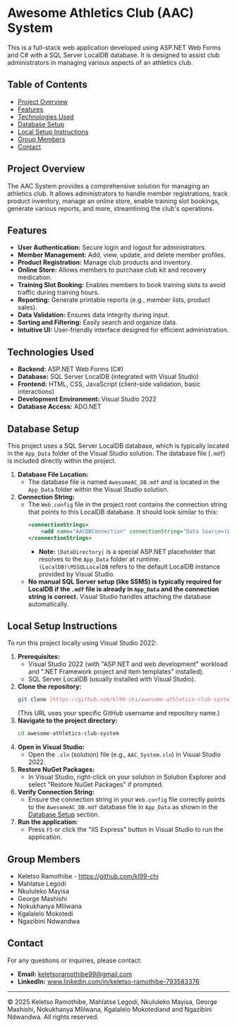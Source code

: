 # Awesome Athletics Club (AAC) System

This is a full-stack web application developed using ASP.NET Web Forms and C# with a SQL Server LocalDB database. It is designed to assist club administrators in managing various aspects of an athletics club.

## Table of Contents
- [Project Overview](#project-overview)
- [Features](#features)
- [Technologies Used](#technologies-used)
- [Database Setup](#database-setup)
- [Local Setup Instructions](#local-setup-instructions)
- [Group Members](#group-members)
- [Contact](#contact)

## Project Overview
The AAC System provides a comprehensive solution for managing an athletics club. It allows administrators to handle member registrations, track product inventory, manage an online store, enable training slot bookings, generate various reports, and more, streamlining the club's operations.

## Features
- **User Authentication:** Secure login and logout for administrators.
- **Member Management:** Add, view, update, and delete member profiles.
- **Product Registration:** Manage club products and inventory.
- **Online Store:** Allows members to purchase club kit and recovery medication.
- **Training Slot Booking:** Enables members to book training slots to avoid traffic during training hours.
- **Reporting:** Generate printable reports (e.g., member lists, product sales).
- **Data Validation:** Ensures data integrity during input.
- **Sorting and Filtering:** Easily search and organize data.
- **Intuitive UI:** User-friendly interface designed for efficient administration.

## Technologies Used
- **Backend:** ASP.NET Web Forms (C#)
- **Database:** SQL Server LocalDB (integrated with Visual Studio)
- **Frontend:** HTML, CSS, JavaScript (client-side validation, basic interactions)
- **Development Environment:** Visual Studio 2022
- **Database Access:** ADO.NET

## Database Setup
This project uses a SQL Server LocalDB database, which is typically located in the `App_Data` folder of the Visual Studio solution. The database file (`.mdf`) is included directly within the project.

1.  **Database File Location:**
    * The database file is named `AwesomeAC_DB.mdf` and is located in the `App_Data` folder within the Visual Studio solution.
2.  **Connection String:**
    * The `Web.config` file in the project root contains the connection string that points to this LocalDB database. It should look similar to this:
        ```xml
        <connectionStrings>
            <add name="AACDBConnection" connectionString="Data Source=(LocalDB)\MSSQLLocalDB;AttachDbFilename=|DataDirectory|\AwesomeAC_DB.mdf;Integrated Security=True" providerName="System.Data.SqlClient" />
        </connectionStrings>
        ```
        * **Note:** `|DataDirectory|` is a special ASP.NET placeholder that resolves to the `App_Data` folder at runtime. `(LocalDB)\MSSQLLocalDB` refers to the default LocalDB instance provided by Visual Studio.
    * **No manual SQL Server setup (like SSMS) is typically required for LocalDB if the `.mdf` file is already in `App_Data` and the connection string is correct.** Visual Studio handles attaching the database automatically.

## Local Setup Instructions
To run this project locally using Visual Studio 2022:

1.  **Prerequisites:**
    * Visual Studio 2022 (with "ASP.NET and web development" workload and ".NET Framework project and item templates" installed).
    * SQL Server LocalDB (usually installed with Visual Studio).
2.  **Clone the repository:**
    ```bash
    git clone [https://github.com/kl99-chi/awesome-athletics-club-system.git](https://github.com/kl99-chi/awesome-athletics-club-system.git)
    ```
    (This URL uses your specific GitHub username and repository name.)
3.  **Navigate to the project directory:**
    ```bash
    cd awesome-athletics-club-system
    ```
4.  **Open in Visual Studio:**
    * Open the `.sln` (solution) file (e.g., `AAC_System.sln`) in Visual Studio 2022.
5.  **Restore NuGet Packages:**
    * In Visual Studio, right-click on your solution in Solution Explorer and select "Restore NuGet Packages" if prompted.
6.  **Verify Connection String:**
    * Ensure the connection string in your `Web.config` file correctly points to the `AwesomeAC_DB.mdf` database file in `App_Data` as shown in the [Database Setup](#database-setup) section.
7.  **Run the application:**
    * Press `F5` or click the "IIS Express" button in Visual Studio to run the application.

## Group Members
- Keletso Ramothibe - https://github.com/kl99-chi
- Mahlatse Legodi
- Nkululeko Mayisa
- George Mashishi
- Nokukhanya Mlilwana
- Kgalalelo Mokotedi
- Ngazibini Ndwandwa

## Contact
For any questions or inquiries, please contact:
- **Email:** keletsoramothibe99@gmail.com
- **LinkedIn:** www.linkedin.com/in/keletso-ramothibe-793583376

---
© 2025 Keletso Ramothibe, Mahlatse Legodi, Nkululeko Mayisa, George Mashishi,	Nokukhanya Mlilwana, Kgalalelo Mokotediand and Ngazibini Ndwandwa. All rights reserved.
